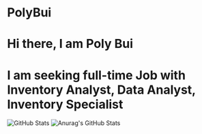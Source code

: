 # PolyBui
# Hi there, I am Poly Bui 
# I am seeking full-time Job with Inventory Analyst, Data Analyst, Inventory Specialist

![GitHub Stats](https://github-readme-stats.vercel.app/api?username=PolyBui&theme=radical)
![Anurag's GitHub Stats](https://github-readme-stats.vercel.app/api?username=PolyBui&show_icons=true&theme=radical)
